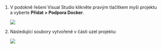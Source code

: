 1. V podokně řešení Visual Studio klikněte pravým tlačítkem myši projektu a vyberte **Přidat > Podpora Docker**.

    ![][0]
 
1. Následující soubory vytvořené v části uzel projektu:

    ![][1]

[0]: ./media/vs-docker-add-docker-support/add-docker-support.png
[1]: ./media/vs-docker-add-docker-support/docker-files-added.png
